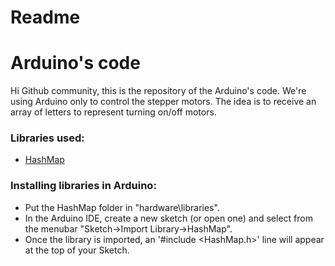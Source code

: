 # Readme

# Arduino's code 
Hi Github community, this is the repository of the Arduino's code. We're using Arduino only to control the stepper motors. The idea is to receive an array of letters to represent turning on/off motors.

### Libraries used:
- [HashMap](https://playground.arduino.cc/Code/HashMap)

### Installing libraries in Arduino:
- Put the HashMap folder in "hardware\libraries\".
- In the Arduino IDE, create a new sketch (or open one) and select from the menubar "Sketch->Import Library->HashMap".
- Once the library is imported, an '#include <HashMap.h>' line will appear at the top of your Sketch.